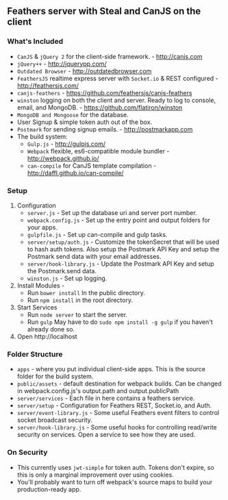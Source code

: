 ## Feathers server with Steal and CanJS on the client


### What's Included
 * `CanJS` & `jQuery 2` for the client-side framework. - http://canjs.com
 * `jQuery++` - http://jquerypp.com/
 * `Outdated Browser` - http://outdatedbrowser.com
 * `FeathersJS` realtime express server with `Socket.io` & REST configured - http://feathersjs.com/
 * `canjs-feathers` - https://github.com/feathersjs/canjs-feathers
 * `winston` logging on both the client and server. Ready to log to console, email, and MongoDB. - https://github.com/flatiron/winston
 * `MongoDB and Mongoose` for the database.
 * User Signup & simple token auth out of the box.
 * `Postmark` for sending signup emails. - http://postmarkapp.com
 * The build system:
	* `Gulp.js` - http://gulpjs.com/
	* `Webpack` flexible, es6-compatible module bundler - http://webpack.github.io/
	* `can-compile` for CanJS template compilation - http://daffl.github.io/can-compile/


### Setup
1. Configuration
	* `server.js` - Set up the database uri and server port number.
	* `webpack.config.js` - Set up the entry point and output folders for your apps.
	* `gulpfile.js` - Set up can-compile and gulp tasks.
	* `server/setup/auth.js` - Customize the tokenSecret that will be used to hash auth tokens.  Also setup the Postmark API Key and setup the Postmark send data with your email addresses.
	* `server/hook-library.js` - Update the Postmark API Key and setup the Postmark.send data.
	* `winston.js` - Set up logging.
2. Install Modules -
	* Run `bower install` In the public directory.
	* Run `npm install` in the root directory.
3. Start Services
	* Run `node server` to start the server.
	* Run `gulp`   May have to do `sudo npm install -g gulp` if you haven't already done so.
4. Open http://localhost


### Folder Structure
 * `apps` - where you put individual client-side apps.  This is the source folder for the build system.
 * `public/assets` - default destination for webpack builds.  Can be changed in webpack.config.js's output.path and output.publicPath
 * `server/services` - Each file in here contains a feathers service.
 * `server/setup` - Configuration for Feathers REST, Socket.io, and Auth.
 * `server/event-library.js` - Some useful Feathers event filters to control socket broadcast security.
 * `server/hook-library.js` - Some useful hooks for controlling read/write security on services.  Open a service to see how they are used.


### On Security
 * This currently uses `jwt-simple` for token auth.  Tokens don't expire, so this is only a marginal improvement over using cookies.
 * You'll probably want to turn off webpack's source maps to build your production-ready app.
